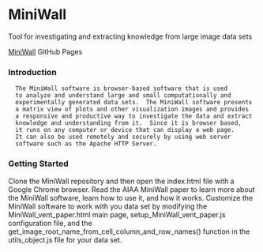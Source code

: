 MiniWall
=======
Tool for investigating and extracting knowledge from large image data sets

[MiniWall](https://nasa.github.io/MiniWall) GitHub Pages

### Introduction
      The MiniWall software is browser-based software that is used
      to analyze and understand large and small computationally and
      experimentally generated data sets.  The MiniWall software presents
      a matrix view of plots and other visualization images and provides
      a responsive and productive way to investigate the data and extract
      knowledge and understanding from it.  Since it is browser based,
      it runs on any computer or device that can display a web page.
      It can also be used remotely and securely by using web server
      software such as the Apache HTTP Server.

### Getting Started
Clone the MiniWall repository and then open the index.html file with a Google Chrome browser.  Read the AIAA MiniWall paper
to learn more about the MiniWall software, learn how to use it, and how it works.  Customize the MiniWall software to work
with you data set by modifying the MiniWall_vent_paper.html main page, setup_MiniWall_vent_paper.js configuration file, 
and the get_image_root_name_from_cell_column_and_row_names() function in the utils_object.js file for your data set.
